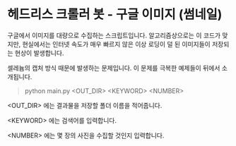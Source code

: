 # 헤드리스 크롤러 봇 - 구글 이미지 (썸네일)

구글에서 이미지를 대량으로 수집하는 스크립트입니다. 알고리즘상으로는 이 코드가 맞지만, 현실에서는 인터넷 속도가 매우 빠르지 않은 이상 로딩이 덜 된 이미지들이 저장되는 현상이 발생합니다.

셀레늄의 캡처 방식 때문에 발생하는 문제입니다. 이 문제를 극복한 예제들이 뒤에서 소개됩니다.


>python main.py <OUT_DIR\> <KEYWORD\> <NUMBER\>

<OUT_DIR\> 에는 결과물을 저장할 폴더 이름을 적어줍니다.

<KEYWORD\> 에는 검색어를 입력합니다.

<NUMBER\> 에는 몇 장의 사진을 수집할 것인지 입력합니다.